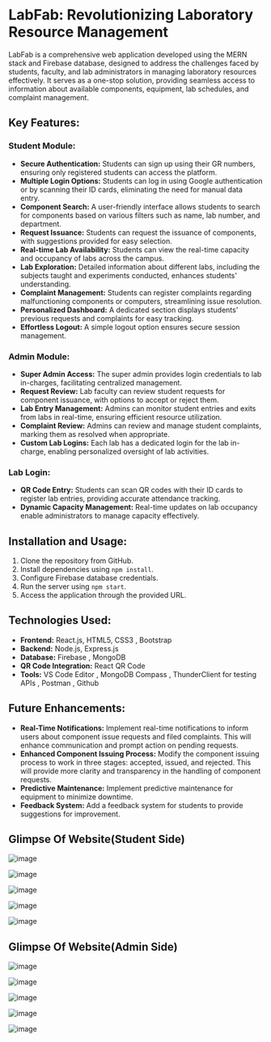 # LabFab: Revolutionizing Laboratory Resource Management

LabFab is a comprehensive web application developed using the MERN stack and Firebase database, designed to address the challenges faced by students, faculty, and lab administrators in managing laboratory resources effectively. It serves as a one-stop solution, providing seamless access to information about available components, equipment, lab schedules, and complaint management.

## Key Features:

### Student Module:
- **Secure Authentication:** Students can sign up using their GR numbers, ensuring only registered students can access the platform.
- **Multiple Login Options:** Students can log in using Google authentication or by scanning their ID cards, eliminating the need for manual data entry.
- **Component Search:** A user-friendly interface allows students to search for components based on various filters such as name, lab number, and department.
- **Request Issuance:** Students can request the issuance of components, with suggestions provided for easy selection.
- **Real-time Lab Availability:** Students can view the real-time capacity and occupancy of labs across the campus.
- **Lab Exploration:** Detailed information about different labs, including the subjects taught and experiments conducted, enhances students' understanding.
- **Complaint Management:** Students can register complaints regarding malfunctioning components or computers, streamlining issue resolution.
- **Personalized Dashboard:** A dedicated section displays students' previous requests and complaints for easy tracking.
- **Effortless Logout:** A simple logout option ensures secure session management.

### Admin Module:
- **Super Admin Access:** The super admin provides login credentials to lab in-charges, facilitating centralized management.
- **Request Review:** Lab faculty can review student requests for component issuance, with options to accept or reject them.
- **Lab Entry Management:** Admins can monitor student entries and exits from labs in real-time, ensuring efficient resource utilization.
- **Complaint Review:** Admins can review and manage student complaints, marking them as resolved when appropriate.
- **Custom Lab Logins:** Each lab has a dedicated login for the lab in-charge, enabling personalized oversight of lab activities.

### Lab Login:
- **QR Code Entry:** Students can scan QR codes with their ID cards to register lab entries, providing accurate attendance tracking.
- **Dynamic Capacity Management:** Real-time updates on lab occupancy enable administrators to manage capacity effectively.

## Installation and Usage:
1. Clone the repository from GitHub.
2. Install dependencies using `npm install`.
3. Configure Firebase database credentials.
4. Run the server using `npm start`.
5. Access the application through the provided URL.

## Technologies Used:
- **Frontend:** React.js, HTML5, CSS3 , Bootstrap
- **Backend:** Node.js, Express.js
- **Database:** Firebase , MongoDB
- **QR Code Integration:** React QR Code
- **Tools:** VS Code Editor , MongoDB Compass , ThunderClient for testing APIs , Postman , Github
  
## Future Enhancements:
- **Real-Time Notifications:**  Implement real-time notifications to inform users about
component issue requests and filed complaints. This will
enhance communication and prompt action on pending
requests.
- **Enhanced Component Issuing Process:**  Modify the component issuing process to work in three
stages: accepted, issued, and rejected. This will provide more
clarity and transparency in the handling of component
requests.
- **Predictive Maintenance:** Implement predictive maintenance for equipment to minimize downtime.
- **Feedback System:** Add a feedback system for students to provide suggestions for improvement.

  
## Glimpse Of Website(Student Side)

![image](https://github.com/dpmehta/LabFab/assets/104881208/542f4eab-bb3a-42f0-94cc-32e49e8514e8)


![image](https://github.com/dpmehta/LabFab/assets/104881208/28dd09a2-301e-4f72-b376-a6a1962e9298)

![image](https://github.com/dpmehta/LabFab/assets/104881208/36e64b30-6466-4d42-9431-deb399f90fef)

![image](https://github.com/dpmehta/LabFab/assets/104881208/be5183a1-d7f9-4740-88d8-22a079c139c3)

![image](https://github.com/dpmehta/LabFab/assets/104881208/97890d20-f314-4fcc-a237-20be9648fa25)

## Glimpse Of Website(Admin Side)

![image](https://github.com/dpmehta/LabFab/assets/104881208/d3560674-d313-4191-be5e-26d3e79d91ac)

![image](https://github.com/dpmehta/LabFab/assets/104881208/eb8a49fc-f8c6-4952-ab0e-53d7d5de30ea)

![image](https://github.com/dpmehta/LabFab/assets/104881208/31e97b15-7a6e-496c-a878-7112d1950094)

![image](https://github.com/dpmehta/LabFab/assets/104881208/f2aa5988-def1-4334-8a25-d46f30a6a505)

![image](https://github.com/dpmehta/LabFab/assets/104881208/7e3eec3a-7acd-4915-8df8-7035397bb69f)










 
 
